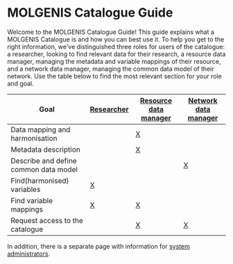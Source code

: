 # MOLGENIS Catalogue Guide

Welcome to the MOLGENIS Catalogue Guide! This guide explains what a MOLGENIS Catalogue is and how you can best use it.
To help you get to the right information, we've distinguished three roles for users of the catalogue:
a researcher, looking to find relevant data for their research,
a resource data manager, managing the metadata and variable mappings of their resource,
and a network data manager, managing the common data model of their network.
Use the table below to find the most relevant section for your role and goal.

| Goal | [Researcher](cat_researcher.md) | [Resource data manager](cat_cohort-data-manager.md) | [Network data manager](cat_network-data-manager.md) |
| --- | --- | --- | --- |
| Data mapping and harmonisation | | [X](cat_cohort-data-manager.md#data-harmonisation) | |
| Metadata description | | [X](cat_cohort-data-manager.md#fill-out-rich-metadata) | |
| Describe and define common data model | | | [X](cat_network-data-manager.md#define-cdm-metadata) |
| Find(harmonised) variables | [X](cat_researcher.md#find-harmonised-variables) | | |
| Find variable mappings | [X](cat_researcher.md#find-harmonisation-details) | [X](cat_cohort-data-manager.md#define-harmonisations) | |
| Request access to the catalogue | | [X](cat_cohort-data-manager.md#request-access-catalogue) | [X](cat_network-data-manager.md#request-access) |

In addition, there is a separate page with information for [system administrators](cat_admin.md).
